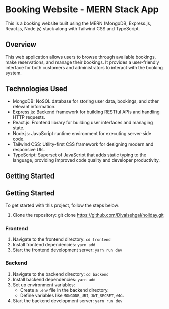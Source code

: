# Booking Website - MERN Stack App

This is a booking website built using the MERN (MongoDB, Express.js, React.js, Node.js) stack along with Tailwind CSS and TypeScript.

## Overview

This web application allows users to browse through available bookings, make reservations, and manage their bookings. It provides a user-friendly interface for both customers and administrators to interact with the booking system.

## Technologies Used

- MongoDB: NoSQL database for storing user data, bookings, and other relevant information.
- Express.js: Backend framework for building RESTful APIs and handling HTTP requests.
- React.js: Frontend library for building user interfaces and managing state.
- Node.js: JavaScript runtime environment for executing server-side code.
- Tailwind CSS: Utility-first CSS framework for designing modern and responsive UIs.
- TypeScript: Superset of JavaScript that adds static typing to the language, providing improved code quality and developer productivity.

## Getting Started


## Getting Started

To get started with this project, follow the steps below:

1. Clone the repository: git clone https://github.com/Divalsehgal/holiday.git

### Frontend

1. Navigate to the frontend directory: `cd frontend`
2. Install frontend dependencies: `yarn add`
3. Start the frontend development server: `yarn run dev`

### Backend

1. Navigate to the backend directory: `cd backend`
2. Install backend dependencies: `yarn add`
3. Set up environment variables:
   - Create a `.env` file in the backend directory.
   - Define variables like `MONGODB_URI`, `JWT_SECRET`, etc.
4. Start the backend development server: `yarn run dev`




